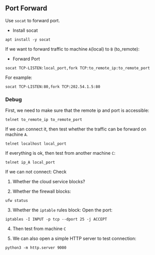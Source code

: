 ## Port Forward

Use `socat` to forward port.

* Install socat
```shell
apt install -y socat
```

If we want to forward traffic to machine `A`(local) to `B` (to_remote):

* Forward Port
```shell
socat TCP-LISTEN:local_port,fork TCP:to_remote_ip:to_remote_port
```
For example:
```shell
socat TCP-LISTEN:80,fork TCP:202.54.1.5:80
```

### Debug
First, we need to make sure that the remote ip and port is accessible:
```shell
telnet to_remote_ip to_remote_port
```

If we can connect it, then test whether the traffic can be forward on machine `A`.
```shell
telnet localhost local_port
```
If everything is ok, then test from another machine `C`:
```shell
telnet ip_A local_port
```

If we can not connect:
Check
1. Whether the cloud service blocks?

2. Whether the firewall blocks:
```shell
ufw status
```
3. Whether the `iptable` rules block:
Open the port:
```shell
iptables -I INPUT -p tcp --dport 25 -j ACCEPT
```
4. Then test from machine `C`

5. We can also open a simple HTTP server to test connection:
```shell
python3 -m http.server 9000
```
